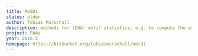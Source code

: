 ```yaml
---
title: MoSDi
status: older
author: Tobias Marschall
description: methods for (DNA) motif statistics, e.g. to compute the exact occurrence count distribution of a motif, exact motif discovery, extraction of motifs with provably optimal p-value, analysis of pattern matching algorithms (to compute, for given algorithm and pattern, the exact distribution of the number of character accesses caused by searching a random text).
project: PAAs
year: 2016.5
homepage: https://bitbucket.org/tobiasmarschall/mosdi
---
```

